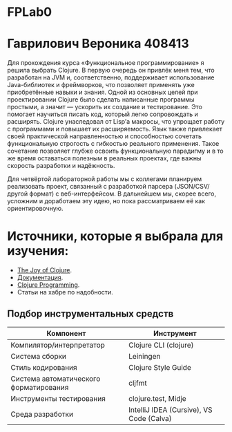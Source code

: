 # FPLab0
# Гаврилович Вероника 408413
Для прохождения курса «Функциональное программирование» я решила выбрать Clojure. В первую очередь он привлёк меня тем, что разработан на JVM и, соответственно, поддерживает использование Java-библиотек и фреймворков, что позволяет применять уже приобретённые навыки и знания. Одной из основных целей при проектировании Clojure было сделать написанные программы простыми, а значит — ускорить их создание и тестирование. Это помогает научиться писать код, который легко сопровождать и расширять.
Clojure унаследовал от Lisp’а макросы, что упрощает работу с программами и повышает их расширяемость. Язык также привлекает своей практической направленностью и способностью сочетать функциональную строгость с гибкостью реального применения. Такое сочетание позволяет глубже освоить функциональную парадигму и в то же время оставаться полезным в реальных проектах, где важны скорость разработки и надёжность.

Для четвёртой лабораторной работы мы с коллегами планируем реализовать проект, связанный с разработкой парсера (JSON/CSV/другой формат) с веб-интерфейсом. В дальнейшем мы, скорее всего, усложним и доработаем эту идею, но пока рассматриваем её как ориентировочную.


# Источники, которые я выбрала для изучения: 
- [The Joy of Clojure](https://github.com/em7/clojure-ebook-1/blob/master/The%20Joy%20of%20Clojure%2C%202nd%20Edition.pdf).
- [Документация](https://clojure.org/).
- [Clojure Programming](https://github.com/em7/clojure-ebook-1/blob/master/Clojure%20Programming.pdf).
- Статьи на хабре по надобности.


## Подбор инструментальных средств

| Компонент                          | Инструмент                                |
|------------------------------------|-------------------------------------------|
| Компилятор/интерпретатор            | Clojure CLI (clojure)                      |
| Система сборки                      | Leiningen                                 |
| Стиль кодирования                   | Clojure Style Guide                        |
| Система автоматического форматирования | cljfmt                                   |
| Инструменты тестирования            | clojure.test, Midje                        |
| Среда разработки                    | IntelliJ IDEA (Cursive), VS Code (Calva)   |
